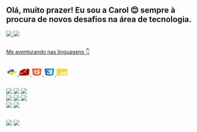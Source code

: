 ## Olá, muito prazer! Eu sou a Carol 😊 sempre à procura de novos desafios na área de tecnologia.

<div>
<a href="https://github.com/carolineangeli">
<img height="150em" src="https://github-readme-stats.vercel.app/api?username=carolineangeli&show_icons=true&theme=dracula&include_all_commits=true&count_private=true"/>
<img height="100em" src="https://github-readme-stats.vercel.app/api/top-langs/?username=carolineangeli&layout=compact&langs_count=7&theme=dracula"/>
</div> 
  
##
  
  Me aventurando nas linguagens 👇 
  
<div style="display: inline_block"><br>
<img  alt="Carol-1" height="20" width="30" src="https://raw.githubusercontent.com/devicons/devicon/master/icons/python/python-original.svg">
<img  alt="Carol-2" height="20" width="30" src="https://raw.githubusercontent.com/devicons/devicon/master/icons/ruby/ruby-original.svg">
<img  alt="Carol-3" height="20" width="30" src="https://raw.githubusercontent.com/devicons/devicon/master/icons/html5/html5-original.svg">
<img  alt="Carol-4" height="20" width="30" src="https://raw.githubusercontent.com/devicons/devicon/master/icons/css3/css3-original.svg">
<img  alt="Carol-5" height="20" width="30" src="https://raw.githubusercontent.com/devicons/devicon/master/icons/javascript/javascript-plain.svg">
</div>
  
  ##
  
<div>
<img src="https://img.shields.io/badge/Linux-FCC624?style=for-the-badge&logo=linux&logoColor=black" target="_blank"></a>
<img src="https://img.shields.io/badge/Ubuntu-E95420?style=for-the-badge&logo=ubuntu&logoColor=white" target="_blank"></a>
<img src="https://img.shields.io/badge/Windows-0078D6?style=for-the-badge&logo=windows&logoColor=white" target="_blank"></a>
</div>
<div>
<img src="https://img.shields.io/badge/PyCharm-000000.svg?&style=for-the-badge&logo=PyCharm&logoColor=white" target="_blank"></a>
<img src="https://img.shields.io/badge/Visual_Studio_Code-0078D4?style=for-the-badge&logo=visual%20studio%20code&logoColor=white" target="_blank"></a>
<img src="https://img.shields.io/badge/sublime_text-%23575757.svg?&style=for-the-badge&logo=sublime-text&logoColor=important" target="_blank"></a>
</div>
<div>
<img src="https://img.shields.io/badge/Jenkins-D24939?style=for-the-badge&logo=Jenkins&logoColor=white" target="_blank"></a>
<img src="https://img.shields.io/badge/Jira-0052CC?style=for-the-badge&logo=Jira&logoColor=white" target="_blank"></a>
</div>

##
  
<div> 
<a href = "mailto:carolineangelidesa@gmail.com"><img src="https://img.shields.io/badge/Gmail-D14836?style=for-the-badge&logo=gmail&logoColor=white"></a>
<a href="https://www.linkedin.com/in/carolineangelidesa/" target="_blank"><img src="https://img.shields.io/badge/-LinkedIn-%230077B5?style=for-the-badge&logo=linkedin&logoColor=white" target="_blank"></a> 
</div>
